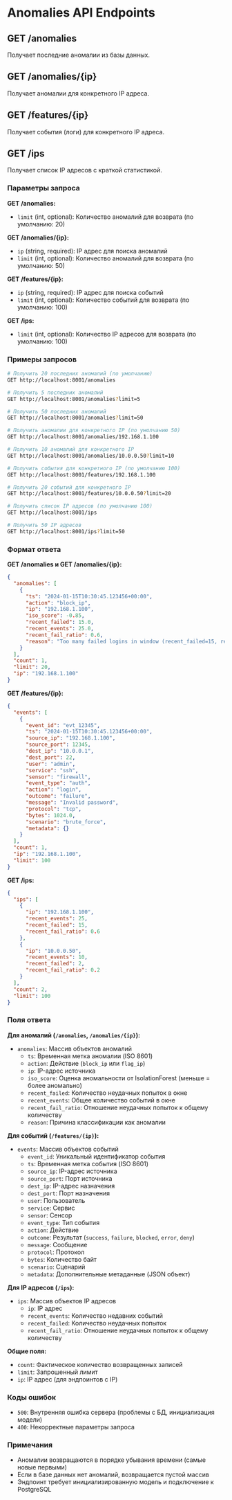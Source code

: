 # Anomalies API Endpoints

## GET /anomalies

Получает последние аномалии из базы данных.

## GET /anomalies/{ip}

Получает аномалии для конкретного IP адреса.

## GET /features/{ip}

Получает события (логи) для конкретного IP адреса.

## GET /ips

Получает список IP адресов с краткой статистикой.

### Параметры запроса

**GET /anomalies:**
- `limit` (int, optional): Количество аномалий для возврата (по умолчанию: 20)

**GET /anomalies/{ip}:**
- `ip` (string, required): IP адрес для поиска аномалий
- `limit` (int, optional): Количество аномалий для возврата (по умолчанию: 50)

**GET /features/{ip}:**
- `ip` (string, required): IP адрес для поиска событий
- `limit` (int, optional): Количество событий для возврата (по умолчанию: 100)

**GET /ips:**
- `limit` (int, optional): Количество IP адресов для возврата (по умолчанию: 100)

### Примеры запросов

```bash
# Получить 20 последних аномалий (по умолчанию)
GET http://localhost:8001/anomalies

# Получить 5 последних аномалий
GET http://localhost:8001/anomalies?limit=5

# Получить 50 последних аномалий
GET http://localhost:8001/anomalies?limit=50

# Получить аномалии для конкретного IP (по умолчанию 50)
GET http://localhost:8001/anomalies/192.168.1.100

# Получить 10 аномалий для конкретного IP
GET http://localhost:8001/anomalies/10.0.0.50?limit=10

# Получить события для конкретного IP (по умолчанию 100)
GET http://localhost:8001/features/192.168.1.100

# Получить 20 событий для конкретного IP
GET http://localhost:8001/features/10.0.0.50?limit=20

# Получить список IP адресов (по умолчанию 100)
GET http://localhost:8001/ips

# Получить 50 IP адресов
GET http://localhost:8001/ips?limit=50
```

### Формат ответа

**GET /anomalies и GET /anomalies/{ip}:**
```json
{
  "anomalies": [
    {
      "ts": "2024-01-15T10:30:45.123456+00:00",
      "action": "block_ip",
      "ip": "192.168.1.100",
      "iso_score": -0.85,
      "recent_failed": 15.0,
      "recent_events": 25.0,
      "recent_fail_ratio": 0.6,
      "reason": "Too many failed logins in window (recent_failed=15, recent_fail_ratio=0.60)"
    }
  ],
  "count": 1,
  "limit": 20,
  "ip": "192.168.1.100"
}
```

**GET /features/{ip}:**
```json
{
  "events": [
    {
      "event_id": "evt_12345",
      "ts": "2024-01-15T10:30:45.123456+00:00",
      "source_ip": "192.168.1.100",
      "source_port": 12345,
      "dest_ip": "10.0.0.1",
      "dest_port": 22,
      "user": "admin",
      "service": "ssh",
      "sensor": "firewall",
      "event_type": "auth",
      "action": "login",
      "outcome": "failure",
      "message": "Invalid password",
      "protocol": "tcp",
      "bytes": 1024.0,
      "scenario": "brute_force",
      "metadata": {}
    }
  ],
  "count": 1,
  "ip": "192.168.1.100",
  "limit": 100
}
```

**GET /ips:**
```json
{
  "ips": [
    {
      "ip": "192.168.1.100",
      "recent_events": 25,
      "recent_failed": 15,
      "recent_fail_ratio": 0.6
    },
    {
      "ip": "10.0.0.50",
      "recent_events": 10,
      "recent_failed": 2,
      "recent_fail_ratio": 0.2
    }
  ],
  "count": 2,
  "limit": 100
}
```

### Поля ответа

**Для аномалий (`/anomalies`, `/anomalies/{ip}`):**
- `anomalies`: Массив объектов аномалий
  - `ts`: Временная метка аномалии (ISO 8601)
  - `action`: Действие (`block_ip` или `flag_ip`)
  - `ip`: IP-адрес источника
  - `iso_score`: Оценка аномальности от IsolationForest (меньше = более аномально)
  - `recent_failed`: Количество неудачных попыток в окне
  - `recent_events`: Общее количество событий в окне
  - `recent_fail_ratio`: Отношение неудачных попыток к общему количеству
  - `reason`: Причина классификации как аномалии

**Для событий (`/features/{ip}`):**
- `events`: Массив объектов событий
  - `event_id`: Уникальный идентификатор события
  - `ts`: Временная метка события (ISO 8601)
  - `source_ip`: IP-адрес источника
  - `source_port`: Порт источника
  - `dest_ip`: IP-адрес назначения
  - `dest_port`: Порт назначения
  - `user`: Пользователь
  - `service`: Сервис
  - `sensor`: Сенсор
  - `event_type`: Тип события
  - `action`: Действие
  - `outcome`: Результат (`success`, `failure`, `blocked`, `error`, `deny`)
  - `message`: Сообщение
  - `protocol`: Протокол
  - `bytes`: Количество байт
  - `scenario`: Сценарий
  - `metadata`: Дополнительные метаданные (JSON объект)

**Для IP адресов (`/ips`):**
- `ips`: Массив объектов IP адресов
  - `ip`: IP адрес
  - `recent_events`: Количество недавних событий
  - `recent_failed`: Количество неудачных попыток
  - `recent_fail_ratio`: Отношение неудачных попыток к общему количеству

**Общие поля:**
- `count`: Фактическое количество возвращенных записей
- `limit`: Запрошенный лимит
- `ip`: IP адрес (для эндпоинтов с IP)

### Коды ошибок

- `500`: Внутренняя ошибка сервера (проблемы с БД, инициализация модели)
- `400`: Некорректные параметры запроса

### Примечания

- Аномалии возвращаются в порядке убывания времени (самые новые первыми)
- Если в базе данных нет аномалий, возвращается пустой массив
- Эндпоинт требует инициализированную модель и подключение к PostgreSQL

